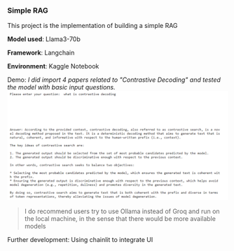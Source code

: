### Simple RAG

This project is the implementation of building a simple RAG

**Model used**: Llama3-70b

**Framework**: Langchain

**Environment**: Kaggle Notebook

Demo: _I did import 4 papers related to "Contrastive Decoding" and tested the model with basic input questions._
![img.png](img.png)


> I do recommend users try to use Ollama instead of Groq and run on the local machine,
in the sense that there would be more available models

Further development: Using chainlit to integrate UI
